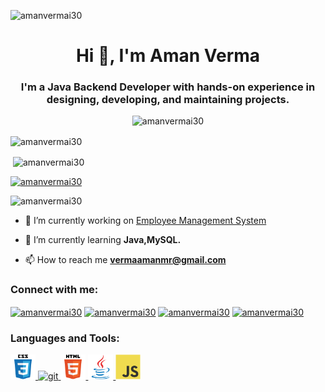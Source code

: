 
<p align="left"> <img src="https://komarev.com/ghpvc/?username=amanvermai30&label=Profile%20views&color=0e75b6&style=flat" alt="amanvermai30" eidth="300"/> </p> <h1 align="center">Hi 👋, I'm Aman Verma</h1>
<h3 align="center">I'm a Java Backend Developer with hands-on experience in designing, developing, and maintaining projects.</h3>



<p align="center"> <img src="https://user-images.githubusercontent.com/105967008/198344738-4a81ad4f-b4e3-4cb9-9fe4-011badd18b48.gif" width="500" alt="amanvermai30" /> </p>

<p><img align="center" justifiy-content="center"src="https://github-readme-streak-stats.herokuapp.com/?user=amanvermai30&" width="500"  margin-top="30" alt="amanvermai30" /></p>


<p>&nbsp;<img align="center" src="https://github-readme-stats.vercel.app/api?username=amanvermai30&show_icons=true&locale=en" alt="amanvermai30" /></p>

<p align="left"> <a href="https://github.com/ryo-ma/github-profile-trophy"><img src="https://github-profile-trophy.vercel.app/?username=amanvermai30" alt="amanvermai30" /></a> </p>

<p><img src="https://github-readme-stats.vercel.app/api/top-langs?username=amanvermai30&show_icons=true&locale=en&layout=compact" alt="amanvermai30" /></p>


- 🔭 I’m currently working on [Employee Management System](https://github.com/amanvermai30/-Employee-Management-System-Project-1)

- 🌱 I’m currently learning **Java,MySQL.**

- 📫 How to reach me **vermaamanmr@gmail.com**

<h3 >Connect with me:</h3>
<p>
<a href="https://codepen.io/amanvermai30" target="blank"><img align="center" src="https://raw.githubusercontent.com/rahuldkjain/github-profile-readme-generator/master/src/images/icons/Social/codepen.svg" alt="amanvermai30" height="30" width="40" /></a>
<a href="https://twitter.com/amanvermai30" target="blank"><img align="center" src="https://raw.githubusercontent.com/rahuldkjain/github-profile-readme-generator/master/src/images/icons/Social/twitter.svg" alt="amanvermai30" height="30" width="40" /></a>
<a href="https://linkedin.com/in/amanvermai30" target="blank"><img align="center" src="https://raw.githubusercontent.com/rahuldkjain/github-profile-readme-generator/master/src/images/icons/Social/linked-in-alt.svg" alt="amanvermai30" height="30" width="40" /></a>
<a href="https://dribbble.com/amanvermai30" target="blank"><img align="center" src="https://raw.githubusercontent.com/rahuldkjain/github-profile-readme-generator/master/src/images/icons/Social/dribbble.svg" alt="amanvermai30" height="30" width="40" /></a>
</p>


<h3 >Languages and Tools:</h3>
<p> <a href="https://www.w3schools.com/css/" target="_blank" rel="noreferrer"> <img src="https://raw.githubusercontent.com/devicons/devicon/master/icons/css3/css3-original-wordmark.svg" alt="css3" width="40" height="40"/> </a> <a href="https://git-scm.com/" target="_blank" rel="noreferrer"> <img src="https://www.vectorlogo.zone/logos/git-scm/git-scm-icon.svg" alt="git" width="40" height="40"/> </a> <a href="https://www.w3.org/html/" target="_blank" rel="noreferrer"> <img src="https://raw.githubusercontent.com/devicons/devicon/master/icons/html5/html5-original-wordmark.svg" alt="html5" width="40" height="40"/> </a> <a href="https://www.java.com" target="_blank" rel="noreferrer"> <img src="https://raw.githubusercontent.com/devicons/devicon/master/icons/java/java-original.svg" alt="java" width="40" height="40"/> </a> <a href="https://developer.mozilla.org/en-US/docs/Web/JavaScript" target="_blank" rel="noreferrer"> <img src="https://raw.githubusercontent.com/devicons/devicon/master/icons/javascript/javascript-original.svg" alt="javascript" width="40" height="40"/> </a> </p>

